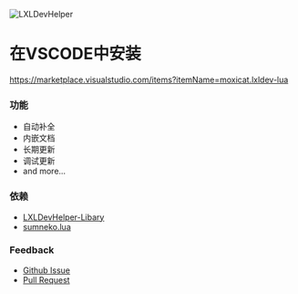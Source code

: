 ![LXLDevHelper](https://socialify.git.ci/moxicode/LXLDevHelper/image?description=1&descriptionEditable=For%20LiteXLoader&forks=1&issues=1&language=1&logo=https%3A%2F%2Fftp.bmp.ovh%2Fimgs%2F2021%2F07%2F330e4ee02ded7b58.png&pattern=Circuit%20Board&pulls=1&stargazers=1&theme=Light)

# 在VSCODE中安装
https://marketplace.visualstudio.com/items?itemName=moxicat.lxldev-lua

### 功能
 - 自动补全
 - 内嵌文档
 - 长期更新
 - 调试更新
 - and more...

 ### 依赖
 - [LXLDevHelper-Libary](https://github.com/moxicode/LXLDevHelper-Libary)
 - [sumneko.lua](https://marketplace.visualstudio.com/items?itemName=sumneko.lua)

 ### Feedback
  - [Github Issue](https://github.com/moxicode/LXLDevHelper/issues)
  - [Pull Request](https://github.com/moxicode/LXLDevHelper/pulls)
